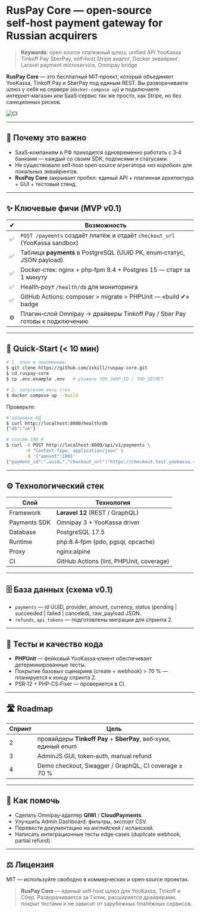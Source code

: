 # RusPay Core — open‑source self‑host payment gateway for Russian acquirers

> **Keywords**: open source платежный шлюз, unified API YooKassa Tinkoff Pay SberPay, self‑host Stripe аналог, Docker эквайринг, Laravel payment microservice, Omnipay bridge

**RusPay Core** — это бесплатный MIT‑проект, который объединяет YooKassa, Tinkoff Pay и SberPay под единым REST. Вы разворачиваете шлюз у себя на сервере (`docker‑compose up`) и подключаете интернет‑магазин или SaaS‑сервис так же просто, как Stripe, но без санкционных рисков.

![CI](https://github.com/zxkill/ruspay-core/actions/workflows/ci.yml/badge.svg)

---

## 📌 Почему это важно

* SaaS‑компаниям в РФ приходится одновременно работать с 3‑4 банками — каждый со своим SDK, подписями и статусами.
* Не существовало self‑host open‑source агрегатора «из коробки» для локальных эквайрингов.
* **RusPay Core** закрывает пробел: единый API + плагинная архитектура + GUI + тестовый стенд.

---

## ✨ Ключевые фичи (MVP v0.1)

| ✔︎ | Возможность                                                                |
| - |----------------------------------------------------------------------------|
| ✅ | `POST /payments` создаёт платёж и отдаёт `checkout_url` (YooKassa sandbox) |
| ✅ | Таблица **payments** в PostgreSQL (UUID PK, enum‑статус, JSON payload)     |
| ✅ | Docker‑стек: nginx + php‑fpm 8.4 + Postgres 15 — старт за 1 минуту         |
| ✅ | Health‑роут `/health/db` для мониторинга                                   |
| ✅ | GitHub Actions: composer > migrate > PHPUnit — «build ✔︎» badge            |
| ⚙️ | Плагин‑слой Omnipay → драйверы Tinkoff Pay / Sber Pay готовы к подключению |

---

## 🚀 Quick‑Start (< 10 мин)

```bash
# 1. клон и переменные
$ git clone https://github.com/zxkill/ruspay-core.git
$ cd ruspay-core
$ cp .env.example .env   # укажите YOO_SHOP_ID / YOO_SECRET

# 2. запускаем весь стек
$ docker compose up --build
```

Проверьте:

```bash
# здоровье БД
$ curl http://localhost:8080/health/db
{"db":"ok"}

# платёж 100 ₽
$ curl -X POST http://localhost:8080/api/v1/payments \
       -H "Content-Type: application/json" \
       -d '{"amount":100}'
{"payment_id":"…uuid…","checkout_url":"https://checkout.test.yookassa.ru/…"}
```

---

## ⚙️ Технологический стек

| Слой         | Технология                               |
| ------------ | ---------------------------------------- |
| Framework    | **Laravel 12** (REST / GraphQL)          |
| Payments SDK | Omnipay 3 + YooKassa driver              |
| Database     | PostgreSQL 17.5                           |
| Runtime      | php:8.4‑fpm (pdo, pgsql, opcache)        |
| Proxy        | nginx\:alpine                            |
| CI           | GitHub Actions (lint, PHPUnit, coverage) |

---

## 🗄️ База данных (схема v0.1)

* `payments` — id UUID, provider, amount, currency, status (pending | succeeded | failed | canceled), raw\_payload JSON.
* `refunds`, `api_tokens` — подготовлены миграции для спринта 2.

---

## 🧪 Тесты и качество кода

* **PHPUnit** — фейковый YooKassa‑клиент обеспечивает детерминированные тесты.
* Покрытие базовых сценариев (create + webhook) > 70 % — планируется к концу спринта 2.
* PSR‑12 + PHP‑CS‑Fixer — проверяется в CI.

---

## 🛣️ Roadmap

| Спринт | Цель                                                            |
| ------ |-----------------------------------------------------------------|
| 2      | провайдеры **Tinkoff Pay** + **SberPay**, веб‑хуки, единый enum |
| 3      | AdminJS GUI, token‑auth, manual refund                          |
| 4      | Demo checkout, Swagger / GraphQL, CI coverage ≥ 70 %            |

---

## 🤝 Как помочь

* Сделать Omnipay‑адаптер **QIWI** / **CloudPayments**.
* Улучшить Admin Dashboard: фильтры, экспорт CSV.
* Перевести документацию на английский / испанский.
* Написать интеграционные тесты edge‑cases (duplicate webhook, partial refund).

---

## ⚖️ Лицензия

MIT — используйте свободно в коммерческих и open‑source проектах.

> **RusPay Core** — единый self‑host шлюз для YooKassa, Tinkoff и Сбер.
> Разворачивается за 1 клик, расширяется драйверами, покрыт тестами и не зависит от зарубежных платёжных сервисов.
